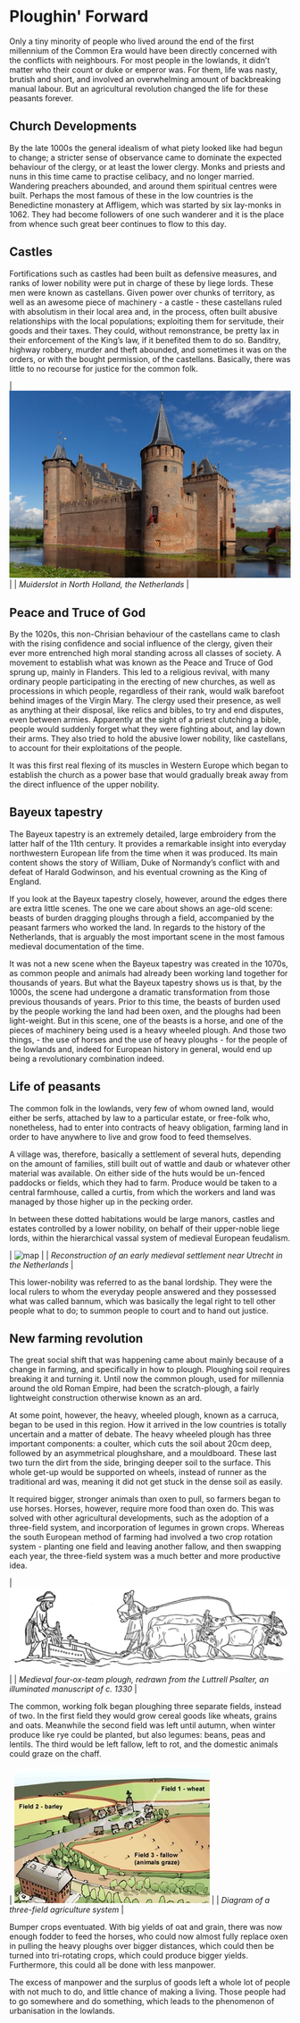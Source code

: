 # Ploughin' Forward

Only a tiny minority of people who lived around the end of the first millennium of the Common Era would have been directly concerned with the conflicts with neighbours. For most people in the lowlands, it didn’t matter who their count or duke or emperor was. For them, life was nasty, brutish and short, and involved an overwhelming amount of backbreaking manual labour. But an agricultural revolution changed the life for these peasants forever.

## Church Developments

By the late 1000s the general idealism of what piety looked like had begun to change; a stricter sense of observance came to dominate the expected behaviour of the clergy, or at least the lower clergy. Monks and priests and nuns in this time came to practise celibacy, and no longer married. Wandering preachers abounded, and around them spiritual centres were built. Perhaps the most famous of these in the low countries is the Benedictine monastery at Affligem, which was started by six lay-monks in 1062. They had become followers of one such wanderer and it is the place from whence such great beer continues to flow to this day.

## Castles

Fortifications such as castles had been built as defensive measures, and ranks of lower nobility were put in charge of these by liege lords. These men were known as castellans. Given power over chunks of territory, as well as an awesome piece of machinery - a castle - these castellans ruled with absolutism in their local area and, in the process, often built abusive relationships with the local populations; exploiting them for servitude, their goods and their taxes. They could, without remonstrance, be pretty lax in their enforcement of the King’s law, if it benefited them to do so. Banditry, highway robbery, murder and theft abounded, and sometimes it was on the orders, or with the bought permission, of the castellans. Basically, there was little to no recourse for justice for the common folk.

| ![map](images/muiderslot.jpeg) |
| *Muiderslot in North Holland, the Netherlands* |

## Peace and Truce of God

By the 1020s, this non-Chrisian behaviour of the castellans came to clash with the rising confidence and social influence of the clergy, given their ever more entrenched high moral standing across all classes of society. A movement to establish what was known as the Peace and Truce of God sprung up, mainly in Flanders. This led to a religious revival, with many ordinary people participating in the erecting of new churches, as well as processions in which people, regardless of their rank, would walk barefoot behind images of the Virgin Mary.  The clergy used their presence, as well as anything at their disposal, like relics and bibles, to try and end disputes, even between armies. Apparently at the sight of a priest clutching a bible, people would suddenly forget what they were fighting about, and lay down their arms. They also tried to hold the abusive lower nobility, like castellans, to account for their exploitations of the people.

It was this first real flexing of its muscles in Western Europe which began to establish the church as a power base that would gradually break away from the direct influence of the upper nobility. 

## Bayeux tapestry

The Bayeux tapestry is an extremely detailed, large embroidery from the latter half of the 11th century. It provides a remarkable insight into everyday northwestern European life from the time when it was produced. Its main content shows the story of William, Duke of Normandy’s conflict with and defeat of Harald Godwinson, and his eventual crowning as the King of England.

If you look at the Bayeux tapestry closely, however, around the edges there are extra little scenes. The one we care about shows an age-old scene: beasts of burden dragging ploughs through a field, accompanied by the peasant farmers who worked the land. In regards to the history of the Netherlands, that is arguably the most important scene in the most famous medieval documentation of the time.

It was not a new scene when the Bayeux tapestry was created in the 1070s, as common people and animals had already been working land together for thousands of years. But what the Bayeux tapestry shows us is that, by the 1000s, the scene had undergone a dramatic transformation from those previous thousands of years. Prior to this time, the beasts of burden used by the people working the land had been oxen, and the ploughs had been light-weight. But in this scene, one of the beasts is a horse, and one of the pieces of machinery being used is a heavy wheeled plough. And those two things, - the use of horses and the use of heavy ploughs - for the people of the lowlands and, indeed for European history in general, would end up being a revolutionary combination indeed.

## Life of peasants

The common folk in the lowlands, very few of whom owned land, would either be serfs, attached by law to a particular estate, or free-folk who, nonetheless, had to enter into contracts of heavy obligation, farming land in order to have anywhere to live and grow food to feed themselves.

A village was, therefore, basically a settlement of several huts, depending on the amount of families, still built out of wattle and daub or whatever other material was available. On either side of the huts would be un-fenced paddocks or fields, which they had to farm. Produce would be taken to a central farmhouse, called a curtis, from which the workers and land was managed by those higher up in the pecking order.

In between these dotted habitations would be large manors, castles and estates controlled by a lower nobility, on behalf of their upper-noble liege lords, within the hierarchical vassal system of medieval European feudalism.

| ![map](images/dorprivier.jpeg) |
| *Reconstruction of an early medieval settlement near Utrecht in the Netherlands* |

This lower-nobility was referred to as the banal lordship. They were the local rulers to whom the everyday people answered and they possessed what was called bannum, which was basically the legal right to tell other people what to do; to summon people to court and to hand out justice.

## New farming revolution

The great social shift that was happening came about mainly because of a change in farming, and specifically in how to plough. Ploughing soil requires breaking it and turning it. Until now the common plough, used for millennia around the old Roman Empire, had been the scratch-plough, a fairly lightweight construction otherwise known as an ard.

At some point, however, the heavy, wheeled plough, known as a carruca, began to be used in this region. How it arrived in the low countries is totally uncertain and a matter of debate. The heavy wheeled plough has three important components: a coulter, which cuts the soil about 20cm deep, followed by an asymmetrical ploughshare, and a mouldboard. These last two turn the dirt from the side, bringing deeper soil to the surface. This whole get-up would be supported on wheels, instead of runner as the traditional ard was, meaning it did not get stuck in the dense soil as easily.

It required bigger, stronger animals than oxen to pull, so farmers began to use horses. Horses, however, require more food than oxen do. This was solved with other agricultural developments, such as the adoption of a three-field system, and incorporation of legumes in grown crops. Whereas the south European method of farming had involved a two crop rotation system - planting one field and leaving another fallow, and then swapping each year, the three-field system was a much better and more productive idea.

| ![map](images/Medievalplowingwoodcut.jpeg) |
| *Medieval four-ox-team plough, redrawn from the Luttrell Psalter, an illuminated manuscript of c. 1330* |

The common, working folk began ploughing three separate fields, instead of two. In the first field they would grow cereal goods like wheats, grains and oats. Meanwhile the second field was left until autumn, when winter produce like rye could be planted, but also legumes: beans, peas and lentils. The third would be left fallow, left to rot, and the domestic animals could graze on the chaff.

| ![map](images/threefields.jpg) |
| *Diagram of a three-field agriculture system* |

Bumper crops eventuated. With big yields of oat and grain, there was now enough fodder to feed the horses, who could now almost fully replace oxen in pulling the heavy ploughs over bigger distances, which could then be turned into tri-rotating crops, which could produce bigger yields. Furthermore, this could all be done with less manpower.

The excess of manpower and the surplus of goods left a whole lot of people with not much to do, and little chance of making a living. Those people had to go somewhere and do something, which leads to the phenomenon of urbanisation in the lowlands.
